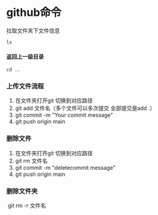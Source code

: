 # github命令

拉取文件夹下文件信息

```
ls 
```



#### 返回上一级目录

```
cd .. 
```

### 上传文件流程

1. 在文件夹打开git 切换到对应路径
2. git add 文件名（多个文件可以多次提交  全部提交是add .）
3. git commit -m "Your commit message"
4. git push origin main

### 删除文件

1. 在文件夹打开git 切换到对应路径
2.  git rm 文件名
3. git commit -m "deletecommit message"
4. git push origin main

### 删除文件夹

​	git rm -r 文件名